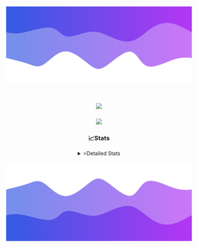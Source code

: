 ![Header](./header.png)
<div align="center">

<h1 align="center">
  <a href="https://git.io/typing-svg">
    <img src="https://readme-typing-svg.herokuapp.com/?lines=Hello,+There!+%F0%9F%91%8B;This+is+chicho.;Owner+on+Ocean;&center=true&size=25">
  </a>
</h1>
  
<p align="center">
  <img src="https://lanyard.cnrad.dev/api/852683595378196480" />
</p>

### 📈Stats
<details>
    <summary> ⚡Detailed Stats</summary>
    <br/>

<!--START_SECTION:waka-->
![Code Time](http://img.shields.io/badge/Code%20Time-788%20hrs%2012%20mins-blue)

![Profile Views](http://img.shields.io/badge/Profile%20Views-2-blue)

**🐱 My GitHub Data** 

> 📦 78.5 kB Used in GitHub's Storage 
 > 
> 🚫 Not Opted to Hire
 > 
> 📜 15 Public Repositories 
 > 
> 🔑 9 Private Repositories 
 > 
**I'm a Night 🦉** 

```text
🌞 Morning                22 commits          █░░░░░░░░░░░░░░░░░░░░░░░░   05.43 % 
🌆 Daytime                58 commits          ████░░░░░░░░░░░░░░░░░░░░░   14.32 % 
🌃 Evening                177 commits         ███████████░░░░░░░░░░░░░░   43.70 % 
🌙 Night                  148 commits         █████████░░░░░░░░░░░░░░░░   36.54 % 
```
📅 **I'm Most Productive on Tuesday** 

```text
Monday                   24 commits          █░░░░░░░░░░░░░░░░░░░░░░░░   05.93 % 
Tuesday                  108 commits         ███████░░░░░░░░░░░░░░░░░░   26.67 % 
Wednesday                83 commits          █████░░░░░░░░░░░░░░░░░░░░   20.49 % 
Thursday                 57 commits          ████░░░░░░░░░░░░░░░░░░░░░   14.07 % 
Friday                   46 commits          ███░░░░░░░░░░░░░░░░░░░░░░   11.36 % 
Saturday                 34 commits          ██░░░░░░░░░░░░░░░░░░░░░░░   08.40 % 
Sunday                   53 commits          ███░░░░░░░░░░░░░░░░░░░░░░   13.09 % 
```


📊 **This Week I Spent My Time On** 

```text
🕑︎ Time Zone: America/Argentina/Buenos_Aires

💬 Programming Languages: 
TypeScript               5 hrs 11 mins       ███████████░░░░░░░░░░░░░░   44.04 % 
Astro                    4 hrs 5 mins        █████████░░░░░░░░░░░░░░░░   34.61 % 
JSON                     59 mins             ██░░░░░░░░░░░░░░░░░░░░░░░   08.45 % 
JavaScript               54 mins             ██░░░░░░░░░░░░░░░░░░░░░░░   07.68 % 
YAML                     14 mins             █░░░░░░░░░░░░░░░░░░░░░░░░   02.03 % 

🔥 Editors: 
VS Code                  11 hrs 48 mins      █████████████████████████   100.00 % 

🐱‍💻 Projects: 
amparar                  5 hrs 57 mins       █████████████░░░░░░░░░░░░   50.53 % 
testa                    3 hrs 49 mins       ████████░░░░░░░░░░░░░░░░░   32.43 % 
ampararweb               1 hr 39 mins        ████░░░░░░░░░░░░░░░░░░░░░   14.05 % 
Unknown Project          19 mins             █░░░░░░░░░░░░░░░░░░░░░░░░   02.70 % 
esland-web-8eada88e1aefc42 mins              ░░░░░░░░░░░░░░░░░░░░░░░░░   00.29 % 

💻 Operating System: 
Windows                  11 hrs 48 mins      █████████████████████████   100.00 % 
```

**I Mostly Code in JavaScript** 

```text
JavaScript               8 repos             ██████░░░░░░░░░░░░░░░░░░░   25.00 % 
HTML                     7 repos             █████░░░░░░░░░░░░░░░░░░░░   21.88 % 
TypeScript               2 repos             ██░░░░░░░░░░░░░░░░░░░░░░░   06.25 % 
C#                       2 repos             ██░░░░░░░░░░░░░░░░░░░░░░░   06.25 % 
SCSS                     1 repo              █░░░░░░░░░░░░░░░░░░░░░░░░   03.12 % 
```




 Last Updated on 27/07/2024 18:18:29 UTC
<!--END_SECTION:waka-->
</details>

![Footer](./footer.png)
